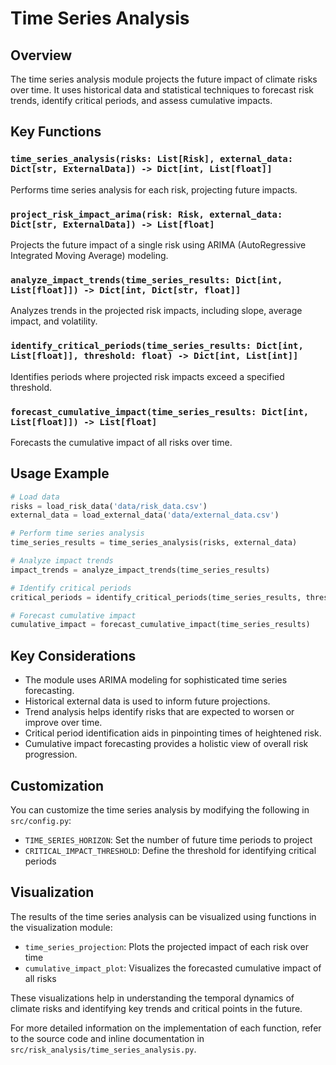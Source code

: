 # Time Series Analysis

## Overview

The time series analysis module projects the future impact of climate risks over time. It uses historical data and statistical techniques to forecast risk trends, identify critical periods, and assess cumulative impacts.

## Key Functions

### `time_series_analysis(risks: List[Risk], external_data: Dict[str, ExternalData]) -> Dict[int, List[float]]`

Performs time series analysis for each risk, projecting future impacts.

### `project_risk_impact_arima(risk: Risk, external_data: Dict[str, ExternalData]) -> List[float]`

Projects the future impact of a single risk using ARIMA (AutoRegressive Integrated Moving Average) modeling.

### `analyze_impact_trends(time_series_results: Dict[int, List[float]]) -> Dict[int, Dict[str, float]]`

Analyzes trends in the projected risk impacts, including slope, average impact, and volatility.

### `identify_critical_periods(time_series_results: Dict[int, List[float]], threshold: float) -> Dict[int, List[int]]`

Identifies periods where projected risk impacts exceed a specified threshold.

### `forecast_cumulative_impact(time_series_results: Dict[int, List[float]]) -> List[float]`

Forecasts the cumulative impact of all risks over time.

## Usage Example

```python
# Load data
risks = load_risk_data('data/risk_data.csv')
external_data = load_external_data('data/external_data.csv')

# Perform time series analysis
time_series_results = time_series_analysis(risks, external_data)

# Analyze impact trends
impact_trends = analyze_impact_trends(time_series_results)

# Identify critical periods
critical_periods = identify_critical_periods(time_series_results, threshold=0.7)

# Forecast cumulative impact
cumulative_impact = forecast_cumulative_impact(time_series_results)
```

## Key Considerations

- The module uses ARIMA modeling for sophisticated time series forecasting.
- Historical external data is used to inform future projections.
- Trend analysis helps identify risks that are expected to worsen or improve over time.
- Critical period identification aids in pinpointing times of heightened risk.
- Cumulative impact forecasting provides a holistic view of overall risk progression.

## Customization

You can customize the time series analysis by modifying the following in `src/config.py`:

- `TIME_SERIES_HORIZON`: Set the number of future time periods to project
- `CRITICAL_IMPACT_THRESHOLD`: Define the threshold for identifying critical periods

## Visualization

The results of the time series analysis can be visualized using functions in the visualization module:

- `time_series_projection`: Plots the projected impact of each risk over time
- `cumulative_impact_plot`: Visualizes the forecasted cumulative impact of all risks

These visualizations help in understanding the temporal dynamics of climate risks and identifying key trends and critical points in the future.

For more detailed information on the implementation of each function, refer to the source code and inline documentation in `src/risk_analysis/time_series_analysis.py`.